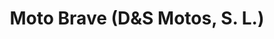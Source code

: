 ---
title: "Moto Brave (D&S Motos, S. L.)"
url: /vigo/moto-brave-dys-motos-s-l/
shop: motocicleta
---